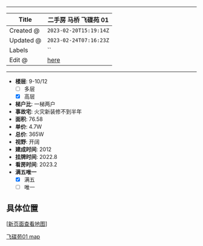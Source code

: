 -----

| Title     | 二手房 马桥 飞碟苑 01                                   |
| --------- | ----------------------------------------------- |
| Created @ | `2023-02-20T15:19:14Z`                          |
| Updated @ | `2023-02-24T07:16:23Z`                          |
| Labels    | \`\`                                            |
| Edit @    | [here](https://github.com/junxnone/F/issues/51) |

-----

  - **楼层**: 9-10/12
      - [ ] 多层
      - [x] 高层
  - **梯户比**: 一梯两户
  - **事故宅**: 火灾新装修不到半年
  - **面积**: 76.58
  - **单价**: 4.7W
  - **总价**: 365W
  - **视野**: 开阔
  - **建成时间**: 2012
  - **挂牌时间**: 2022.8
  - **看房时间**: 2023.2
  - **满五唯一**
      - [x] 满五
      - [ ] 唯一

## 具体位置

\[[新页面查看地图](https://junxnone.github.io/fmap/at/fdy01)\]

[飞碟苑01
map](https://junxnone.github.io/fmap/at/fdy01 ":include :type=iframe width=100% height=600px")
